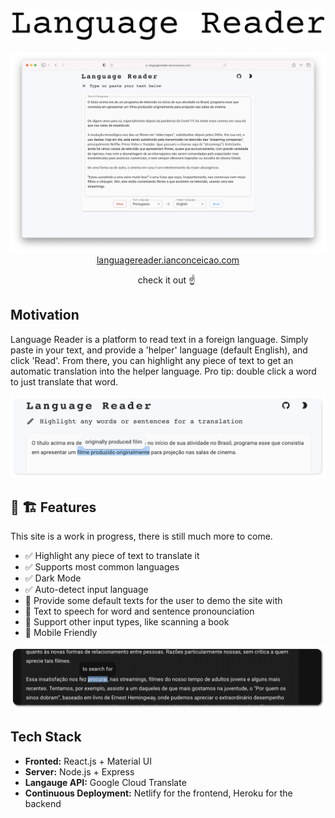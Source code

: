 <div align='center'>

<a href="https://languagereader.ianconceicao.com">
<img width="500" src="assets/logo-text.png">
<br>
<br>
<img width="800" src="assets/home-page.png">

</a>
<a href="https://languagereader.ianconceicao.com">languagereader.ianconceicao.com</a>
<p>check it out ☝️&nbsp; </p>

</div>

## Motivation

<p>Language Reader is a platform to read text in a foreign language. Simply paste in your text, and provide a 'helper' language (default English), and click 'Read'. From there, you can highlight any piece of text to get an automatic translation into the helper language. Pro tip: double click a word to just translate that word. <p>

<img width="800" src="assets/select-phrase-shadow.png">

## 🚧 🏗️ Features

<p>This site is a work in progress, there is still much more to come. <p>

- ✅ Highlight any piece of text to translate it
- ✅ Supports most common languages
- ✅ Dark Mode
- ✅ Auto-detect input language
- 🔲 Provide some default texts for the user to demo the site with
- 🔲 Text to speech for word and sentence pronounciation
- 🔲 Support other input types, like scanning a book
- 🔲 Mobile Friendly

<img width="800" src="assets/select-word-dark-shadow.png">

## Tech Stack

- **Fronted:** React.js + Material UI
- **Server:** Node.js + Express
- **Langauge API:** Google Cloud Translate
- **Continuous Deployment:** Netlify for the frontend, Heroku for the backend
